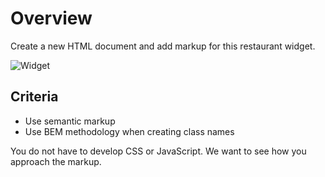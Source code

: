 # Overview

Create a new HTML document and add markup for this restaurant widget.

![Widget](https://github.com/o3world/front-end-interview/blob/feature-revisions-062017/4-widget/widget.jpg)

## Criteria

* Use semantic markup
* Use BEM methodology when creating class names

You do not have to develop CSS or JavaScript. We want to see how you
approach the markup.
